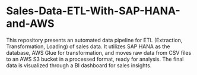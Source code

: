 # Sales-Data-ETL-With-SAP-HANA-and-AWS
This repository presents an automated data pipeline for ETL (Extraction, Transformation, Loading) of sales data. It utilizes SAP HANA as the database, AWS Glue for transformation, and moves raw data from CSV files to an AWS S3 bucket in a processed format, ready for analysis. The final data is visualized through a BI dashboard for sales insights.
